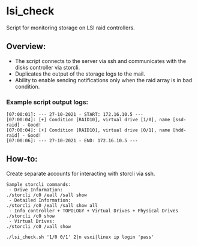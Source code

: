 # lsi_check
Script for monitoring storage on LSI raid controllers.

## Overview:
* The script connects to the server via ssh and communicates with the disks controller via storcli.
* Duplicates the output of the storage logs to the mail.
* Ability to enable sending notifications only when the raid array is in bad condition.

### Example script output logs:
```
[07:00:01]: --- 27-10-2021 - START: 172.16.10.5 ---
[07:00:04]: [+] Condition [RAID10], virtual drive [1/0], name [ssd-raid] - Good!
[07:00:04]: [+] Condition [RAID10], virtual drive [0/1], name [hdd-raid] - Good!
[07:00:06]: --- 27-10-2021 - END: 172.16.10.5 ---
```

## How-to:
Create separate accounts for interacting with storcli via ssh.
```
Sample storcli commands:
 - Drive Information:
./storcli /c0 /eall /sall show
 - Detailed Information:
./storcli /c0 /eall /sall show all
 - Info controller + TOPOLOGY + Virtual Drives + Physical Drives
./storcli /c0 show
 - Virtual Drives:
./storcli /c0 /vall show

./lsi_check.sh '1/0 0/1' 2|n esxi|linux ip login 'pass'
```
